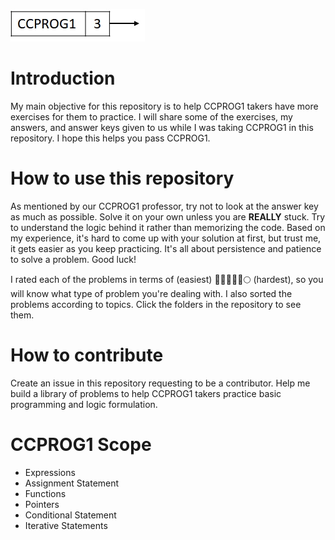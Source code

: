 ![alt text](ccprog1.jpg)

# Introduction

My main objective for this repository is to help CCPROG1 takers have more exercises for them to practice. I will share some of the exercises, my answers, and answer keys given to us while I was taking CCPROG1 in this repository. I hope this helps you pass CCPROG1.

# How to use this repository

As mentioned by our CCPROG1 professor, try not to look at the answer key as much as possible. Solve it on your own unless you are **REALLY** stuck. Try to understand the logic behind it rather than memorizing the code. Based on my experience, it's hard to come up with your solution at first, but trust me, it gets easier as you keep practicing. It's all about persistence and patience to solve a problem. Good luck!

I rated each of the problems in terms of (easiest) 🌚🌘🌗🌖🌓🌕 (hardest), so you will know what type of problem you're dealing with. I also sorted the problems according to topics. Click the folders in the repository to see them.

# How to contribute

Create an issue in this repository requesting to be a contributor. Help me build a library of problems to help CCPROG1 takers practice basic programming and logic formulation.

# CCPROG1 Scope
- Expressions
- Assignment Statement
- Functions
- Pointers
- Conditional Statement
- Iterative Statements
